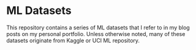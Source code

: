 # ML Datasets

This repository contains a series of ML datasets that I refer to in my blog posts on my personal portfolio. Unless otherwise noted, many of these datasets originate from Kaggle or UCI ML repository.
